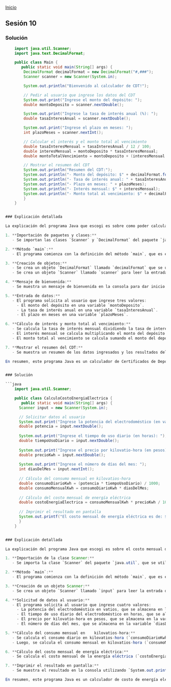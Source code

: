 <!-- No borrar o modificar -->
[Inicio](./index.md)

## Sesión 10 


### Solución


```java
    import java.util.Scanner;
    import java.text.DecimalFormat;

    public class Main {
       public static void main(String[] args) {
        DecimalFormat decimalFormat = new DecimalFormat("#,###");
        Scanner scanner = new Scanner(System.in);

        System.out.println("Bienvenido al calculador de CDT!");

        // Pedir al usuario que ingrese los datos del CDT
        System.out.print("Ingrese el monto del depósito: ");
        double montoDeposito = scanner.nextDouble();

        System.out.print("Ingrese la tasa de interés anual (%): ");
        double tasaInteresAnual = scanner.nextDouble();

        System.out.print("Ingrese el plazo en meses: ");
        int plazoMeses = scanner.nextInt();

        // Calcular el interés y el monto total al vencimiento
        double tasaInteresMensual = tasaInteresAnual / 12 / 100;
        double interesMensual = montoDeposito * tasaInteresMensual;
        double montoTotalVencimiento = montoDeposito + (interesMensual * plazoMeses);

        // Mostrar el resumen del CDT
        System.out.println("Resumen del CDT:");
        System.out.println("- Monto del depósito: $" + decimalFormat.format(montoDeposito));
        System.out.println("- Tasa de interés anual: " + tasaInteresAnual + "%");
        System.out.println("- Plazo en meses: " + plazoMeses);
        System.out.println("- Interés mensual: $" + interesMensual);
        System.out.println("- Monto total al vencimiento: $" + decimalFormat.format(montoTotalVencimiento));
        }
    }


### Explicación detallada

La explicación del programa Java que escogi es sobre como poder calcular el interés de un CDT:

1. **Importación de paquetes y clases:**
   - Se importan las clases `Scanner` y `DecimalFormat` del paquete `java.util`. `Scanner` se utiliza para obtener entrada del usuario, y `DecimalFormat` se utiliza para formatear números con comas y decimales en el resultado.

2. **Método `main`:**
   - El programa comienza con la definición del método `main`, que es el punto de entrada del programa.

3. **Creación de objetos:**
   - Se crea un objeto `DecimalFormat` llamado `decimalFormat` que se utiliza para formatear los números en el resultado final.
   - Se crea un objeto `Scanner` llamado `scanner` para leer la entrada del usuario desde la consola.

4. **Mensaje de bienvenida:**
   - Se muestra un mensaje de bienvenida en la consola para dar inicio al programa.

5. **Entrada de datos:**
   - El programa solicita al usuario que ingrese tres valores:
     - El monto del depósito en una variable `montoDeposito`.
     - La tasa de interés anual en una variable `tasaInteresAnual`.
     - El plazo en meses en una variable `plazoMeses`.

6. **Cálculo de interés y monto total al vencimiento:**
   - Se calcula la tasa de interés mensual dividiendo la tasa de interés anual entre 12 (para obtener la tasa mensual) y luego dividiendo por 100 para convertirla a un valor decimal.
   - El interés mensual se calcula multiplicando el monto del depósito por la tasa de interés mensual.
   - El monto total al vencimiento se calcula sumando el monto del depósito al producto del interés mensual y el plazo en meses.

7. **Mostrar el resumen del CDT:**
   - Se muestra un resumen de los datos ingresados y los resultados del CDT en la consola. Los valores se formatean utilizando el objeto `DecimalFormat` para incluir comas en los miles y mostrar dos decimales en el interés mensual y el monto total al vencimiento.

En resumen, este programa Java es un calculador de Certificados de Depósito a Término (CDT) que toma los datos del depósito, la tasa de interés y el plazo en meses, y calcula el interés mensual y el monto total al vencimiento. Luego, muestra un resumen de estos valores en la consola.


### Solución

```java
    import java.util.Scanner;

    public class CalculoCostoEnergiaElectrica {
       public static void main(String[] args) {
      Scanner input = new Scanner(System.in);

      // Solicitar datos al usuario
      System.out.print("Ingrese la potencia del electrodoméstico (en vatios): ");
      double potencia = input.nextDouble();
      
      System.out.print("Ingrese el tiempo de uso diario (en horas): ");
      double tiempoUsoDiario = input.nextDouble();
      
      System.out.print("Ingrese el precio por kilovatio-hora (en pesos): ");
      double precioKwh = input.nextDouble();
      
      System.out.print("Ingrese el número de días del mes: ");
      int diasDelMes = input.nextInt();
      
      // Cálculo del consumo mensual en kilovatios-hora
      double consumoDiarioKwh = (potencia * tiempoUsoDiario) / 1000;
      double consumoMensualKwh = consumoDiarioKwh * diasDelMes;
      
      // Cálculo del costo mensual de energía eléctrica
      double costoEnergiaElectrica = consumoMensualKwh * precioKwh / 1000; // se divide entre 1000 para convertir el precio por kilovatio-hora en pesos
      
      // Imprimir el resultado en pantalla
      System.out.printf("El costo mensual de energía eléctrica es de: $%,.2f pesos", costoEnergiaElectrica);
      }
    }


### Explicación detallada

La explicación del programa Java que escogi es sobre el costo mensual de energía eléctrica del electrodomésticos:

1. **Importación de la clase Scanner:**
   - Se importa la clase `Scanner` del paquete `java.util`, que se utiliza para obtener entrada del usuario desde la consola.

2. **Método `main`:**
   - El programa comienza con la definición del método `main`, que es el punto de entrada del programa.

3. **Creación de un objeto Scanner:**
   - Se crea un objeto `Scanner` llamado `input` para leer la entrada del usuario desde la consola.

4. **Solicitud de datos al usuario:**
   - El programa solicita al usuario que ingrese cuatro valores:
     - La potencia del electrodoméstico en vatios, que se almacena en la variable `potencia`.
     - El tiempo de uso diario del electrodoméstico en horas, que se almacena en la variable `tiempoUsoDiario`.
     - El precio por kilovatio-hora en pesos, que se almacena en la variable `precioKwh`.
     - El número de días del mes, que se almacena en la variable `diasDelMes`.

5. **Cálculo del consumo mensual en    kilovatios-hora:**
   - Se calcula el consumo diario en kilovatios-hora (`consumoDiarioKwh`) multiplicando la potencia del electrodoméstico por el tiempo de uso diario y dividiendo por 1000 (para convertir vatios en kilovatios).
   - Luego, se calcula el consumo mensual en kilovatios-hora (`consumoMensualKwh`) multiplicando el consumo diario por el número de días del mes.

6. **Cálculo del costo mensual de energía eléctrica:**
   - Se calcula el costo mensual de la energía eléctrica (`costoEnergiaElectrica`) multiplicando el consumo mensual en kilovatios-hora por el precio por kilovatio-hora en pesos. Se divide por 1000 para convertir el precio a pesos por kilovatio-hora.

7. **Imprimir el resultado en pantalla:**
   - Se muestra el resultado en la consola utilizando `System.out.printf()` para formatear el resultado con comas en los miles y dos decimales en el costo. El resultado muestra el costo mensual de energía eléctrica en pesos.

En resumen, este programa Java es un calculador de costo de energía eléctrica que toma la potencia del electrodoméstico, el tiempo de uso diario, el precio por kilovatio-hora y el número de días del mes. Luego, calcula el consumo mensual en kilovatios-hora y el costo mensual de energía eléctrica, y muestra el resultado formateado en la consola.







